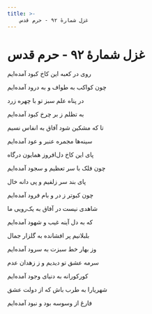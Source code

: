 ```yaml
---
title: >-
    غزل شمارهٔ ۹۲ - حرم قدس
---
```

# غزل شمارهٔ ۹۲ - حرم قدس

<div class="b" id="bn1"><div class="m1"><p>روی در کعبه این کاخ کبود آمده‌ایم</p></div>
<div class="m2"><p>چون کواکب به طواف و به درود آمده‌ایم</p></div></div>
<div class="b" id="bn2"><div class="m1"><p>در پناه علم سبز تو با چهره زرد</p></div>
<div class="m2"><p>به تظلم ز بر چرخ کبود آمده‌ایم</p></div></div>
<div class="b" id="bn3"><div class="m1"><p>تا که مشکین شود آفاق به انفاس نسیم</p></div>
<div class="m2"><p>سینه‌ها مجمره عنبر و عود آمده‌ایم</p></div></div>
<div class="b" id="bn4"><div class="m1"><p>پای این کاخ دل‌افروز همایون درگاه</p></div>
<div class="m2"><p>چون فلک با سر تعظیم و سجود آمده‌ایم</p></div></div>
<div class="b" id="bn5"><div class="m1"><p>پای بند سر زلفیم و پی دانه خال</p></div>
<div class="m2"><p>چون کبوتر ز در و بام فرود آمده‌ایم</p></div></div>
<div class="b" id="bn6"><div class="m1"><p>شاهدی نیست در آفاق به یک‌رویی ما</p></div>
<div class="m2"><p>که به دل آینه غیب و شهود آمده‌ایم</p></div></div>
<div class="b" id="bn7"><div class="m1"><p>بلبلانیم پر افشانده به گلزار جمال</p></div>
<div class="m2"><p>وز بهار خط سبزت به سرود آمده‌ایم</p></div></div>
<div class="b" id="bn8"><div class="m1"><p>سرمه عشق تو دیدیم و ز زهدان عدم</p></div>
<div class="m2"><p>کورکورانه به دنیای وجود آمده‌ایم</p></div></div>
<div class="b" id="bn9"><div class="m1"><p>شهریارا به طرب باش که از دولت عشق</p></div>
<div class="m2"><p>فارغ از وسوسه بود و نبود آمده‌ایم</p></div></div>
